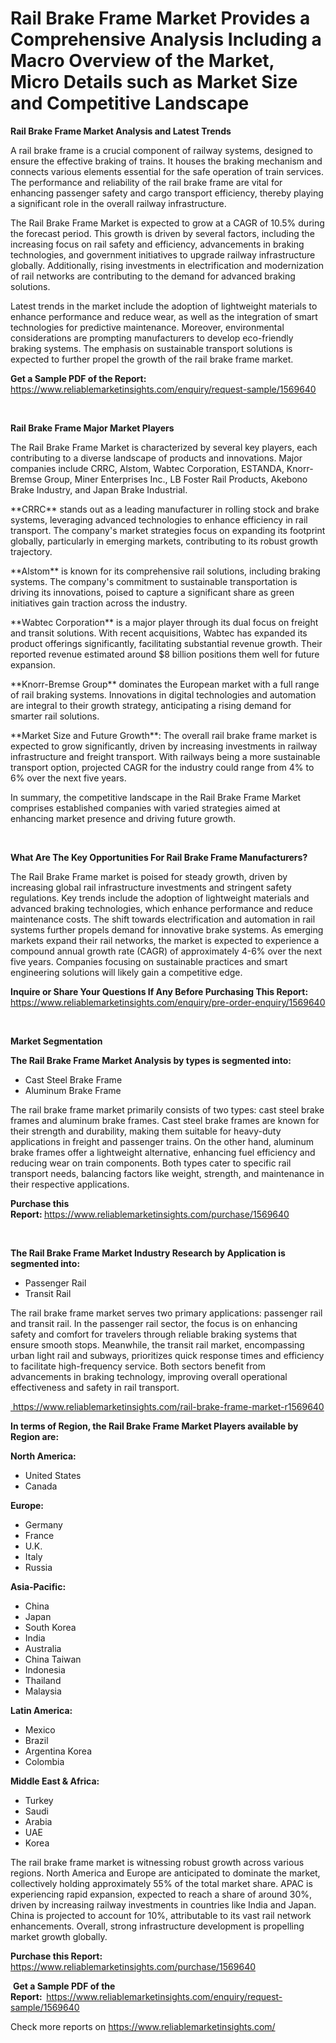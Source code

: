 <p><h1>Rail Brake Frame Market Provides a Comprehensive Analysis Including a Macro Overview of the Market, Micro Details such as Market Size and Competitive Landscape</h1></p><p><strong>Rail Brake Frame Market Analysis and Latest Trends</strong></p>
<p><p>A rail brake frame is a crucial component of railway systems, designed to ensure the effective braking of trains. It houses the braking mechanism and connects various elements essential for the safe operation of train services. The performance and reliability of the rail brake frame are vital for enhancing passenger safety and cargo transport efficiency, thereby playing a significant role in the overall railway infrastructure.</p><p>The Rail Brake Frame Market is expected to grow at a CAGR of 10.5% during the forecast period. This growth is driven by several factors, including the increasing focus on rail safety and efficiency, advancements in braking technologies, and government initiatives to upgrade railway infrastructure globally. Additionally, rising investments in electrification and modernization of rail networks are contributing to the demand for advanced braking solutions.</p><p>Latest trends in the market include the adoption of lightweight materials to enhance performance and reduce wear, as well as the integration of smart technologies for predictive maintenance. Moreover, environmental considerations are prompting manufacturers to develop eco-friendly braking systems. The emphasis on sustainable transport solutions is expected to further propel the growth of the rail brake frame market.</p></p>
<p><strong>Get a Sample PDF of the Report:&nbsp;</strong> <a href="https://www.reliablemarketinsights.com/enquiry/request-sample/1569640?utm_campaign=2004&utm_medium=2&utm_source=Github&utm_content=ia&utm_term=29122024&utm_id=rail-brake-frame">https://www.reliablemarketinsights.com/enquiry/request-sample/1569640</a></p>
<p>&nbsp;</p>
<p><strong>Rail Brake Frame Major Market Players</strong></p>
<p><p>The Rail Brake Frame Market is characterized by several key players, each contributing to a diverse landscape of products and innovations. Major companies include CRRC, Alstom, Wabtec Corporation, ESTANDA, Knorr-Bremse Group, Miner Enterprises Inc., LB Foster Rail Products, Akebono Brake Industry, and Japan Brake Industrial. </p><p>**CRRC** stands out as a leading manufacturer in rolling stock and brake systems, leveraging advanced technologies to enhance efficiency in rail transport. The company's market strategies focus on expanding its footprint globally, particularly in emerging markets, contributing to its robust growth trajectory.</p><p>**Alstom** is known for its comprehensive rail solutions, including braking systems. The company's commitment to sustainable transportation is driving its innovations, poised to capture a significant share as green initiatives gain traction across the industry.</p><p>**Wabtec Corporation** is a major player through its dual focus on freight and transit solutions. With recent acquisitions, Wabtec has expanded its product offerings significantly, facilitating substantial revenue growth. Their reported revenue estimated around $8 billion positions them well for future expansion.</p><p>**Knorr-Bremse Group** dominates the European market with a full range of rail braking systems. Innovations in digital technologies and automation are integral to their growth strategy, anticipating a rising demand for smarter rail solutions.</p><p>**Market Size and Future Growth**: The overall rail brake frame market is expected to grow significantly, driven by increasing investments in railway infrastructure and freight transport. With railways being a more sustainable transport option, projected CAGR for the industry could range from 4% to 6% over the next five years.</p><p>In summary, the competitive landscape in the Rail Brake Frame Market comprises established companies with varied strategies aimed at enhancing market presence and driving future growth.</p></p>
<p>&nbsp;</p>
<p><strong>What Are The Key Opportunities For Rail Brake Frame Manufacturers?</strong></p>
<p><p>The Rail Brake Frame market is poised for steady growth, driven by increasing global rail infrastructure investments and stringent safety regulations. Key trends include the adoption of lightweight materials and advanced braking technologies, which enhance performance and reduce maintenance costs. The shift towards electrification and automation in rail systems further propels demand for innovative brake systems. As emerging markets expand their rail networks, the market is expected to experience a compound annual growth rate (CAGR) of approximately 4-6% over the next five years. Companies focusing on sustainable practices and smart engineering solutions will likely gain a competitive edge.</p></p>
<p><strong>Inquire or Share Your Questions If Any Before Purchasing This Report:</strong> <a href="https://www.reliablemarketinsights.com/enquiry/pre-order-enquiry/1569640?utm_campaign=2004&utm_medium=2&utm_source=Github&utm_content=ia&utm_term=29122024&utm_id=rail-brake-frame">https://www.reliablemarketinsights.com/enquiry/pre-order-enquiry/1569640</a></p>
<p>&nbsp;</p>
<p><strong>Market Segmentation</strong></p>
<p><strong>The Rail Brake Frame Market Analysis by types is segmented into:</strong></p>
<p><ul><li>Cast Steel Brake Frame</li><li>Aluminum Brake Frame</li></ul></p>
<p><p>The rail brake frame market primarily consists of two types: cast steel brake frames and aluminum brake frames. Cast steel brake frames are known for their strength and durability, making them suitable for heavy-duty applications in freight and passenger trains. On the other hand, aluminum brake frames offer a lightweight alternative, enhancing fuel efficiency and reducing wear on train components. Both types cater to specific rail transport needs, balancing factors like weight, strength, and maintenance in their respective applications.</p></p>
<p><strong>Purchase this Report:&nbsp;</strong><a href="https://www.reliablemarketinsights.com/purchase/1569640?utm_campaign=2004&utm_medium=2&utm_source=Github&utm_content=ia&utm_term=29122024&utm_id=rail-brake-frame">https://www.reliablemarketinsights.com/purchase/1569640</a></p>
<p>&nbsp;</p>
<p><strong>The Rail Brake Frame Market Industry Research by Application is segmented into:</strong></p>
<p><ul><li>Passenger Rail</li><li>Transit Rail</li></ul></p>
<p><p>The rail brake frame market serves two primary applications: passenger rail and transit rail. In the passenger rail sector, the focus is on enhancing safety and comfort for travelers through reliable braking systems that ensure smooth stops. Meanwhile, the transit rail market, encompassing urban light rail and subways, prioritizes quick response times and efficiency to facilitate high-frequency service. Both sectors benefit from advancements in braking technology, improving overall operational effectiveness and safety in rail transport.</p></p>
<p><a href="https://www.reliablemarketinsights.com/rail-brake-frame-market-r1569640?utm_campaign=2004&utm_medium=2&utm_source=Github&utm_content=ia&utm_term=29122024&utm_id=rail-brake-frame">&nbsp;https://www.reliablemarketinsights.com/rail-brake-frame-market-r1569640</a></p>
<p><strong>In terms of Region, the Rail Brake Frame Market Players available by Region are:</strong></p>
<p>
    <p> <strong> North America: </strong>
        <ul>
            <li>United States</li>
            <li>Canada</li>
        </ul>
        </p> 
    <p> <strong> Europe: </strong>
        <ul>
            <li>Germany</li>
            <li>France</li>
            <li>U.K.</li>
            <li>Italy</li>
            <li>Russia</li>
        </ul>
        </p> 
    <p> <strong> Asia-Pacific: </strong>
        <ul>
            <li>China</li>
            <li>Japan</li>
            <li>South Korea</li>
            <li>India</li>
            <li>Australia</li>
            <li>China Taiwan</li>
            <li>Indonesia</li>
            <li>Thailand</li>
            <li>Malaysia</li>
        </ul>
        </p> 
    <p> <strong> Latin America: </strong>
        <ul>
            <li>Mexico</li>
            <li>Brazil</li>
            <li>Argentina Korea</li>
            <li>Colombia</li>
        </ul>
        </p> 
    <p> <strong> Middle East & Africa: </strong>
        <ul>
            <li>Turkey</li>
            <li>Saudi</li>
            <li>Arabia</li>
            <li>UAE</li>
            <li>Korea</li>
        </ul>
    </p>
    </p>
<p><p>The rail brake frame market is witnessing robust growth across various regions. North America and Europe are anticipated to dominate the market, collectively holding approximately 55% of the total market share. APAC is experiencing rapid expansion, expected to reach a share of around 30%, driven by increasing railway investments in countries like India and Japan. China is projected to account for 10%, attributable to its vast rail network enhancements. Overall, strong infrastructure development is propelling market growth globally.</p></p>
<p><strong>Purchase this Report: </strong><a href="https://www.reliablemarketinsights.com/purchase/1569640?utm_campaign=2004&utm_medium=2&utm_source=Github&utm_content=ia&utm_term=29122024&utm_id=rail-brake-frame">https://www.reliablemarketinsights.com/purchase/1569640</a></p>
<p>&nbsp;<strong>Get a Sample PDF of the Report:&nbsp;&nbsp;</strong><a href="https://www.reliablemarketinsights.com/enquiry/request-sample/1569640?utm_campaign=2004&utm_medium=2&utm_source=Github&utm_content=ia&utm_term=29122024&utm_id=rail-brake-frame">https://www.reliablemarketinsights.com/enquiry/request-sample/1569640</a></p>
<p><strong></strong></p>
<p>Check more reports on <a href="https://www.reliablemarketinsights.com/?utm_campaign=2004&utm_medium=2&utm_source=Github&utm_content=ia&utm_term=29122024&utm_id=rail-brake-frame">https://www.reliablemarketinsights.com/</a></p>